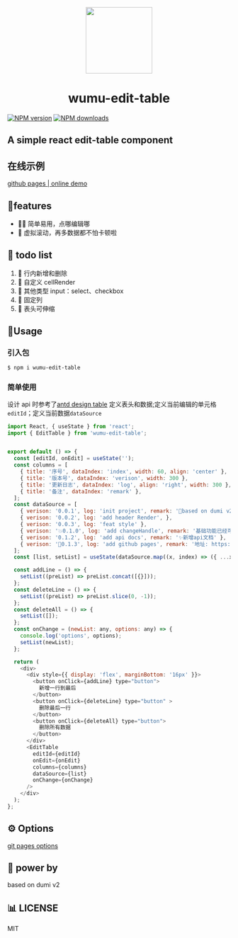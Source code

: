 <p align="center">
  <a href="https://wumusenlin.github.io/wumu-edit-table">
    <img width="150" src="https://s1.ax1x.com/2023/03/07/ppZOvxP.png">
  </a>
</p>
<h1 align="center">wumu-edit-table</h1>

[![NPM version](https://img.shields.io/npm/v/wumu-edit-table.svg?style=flat)](https://npmjs.org/package/wumu-edit-table)
[![NPM downloads](http://img.shields.io/npm/dm/wumu-edit-table.svg?style=flat)](https://npmjs.org/package/wumu-edit-table)

## A simple react edit-table component

## 在线示例

[github pages | online demo](https://wumusenlin.github.io/wumu-edit-table/components/edit-table)

## 🎊features

- 🏳‍🌈 简单易用，点哪编辑哪
- 🚀 虚拟滚动，再多数据都不怕卡顿啦

## 📌 todo list

1. 📑 行内新增和删除
2. 📑 自定义 cellRender
3. 📑 其他类型 input：select、checkbox
4. 📑 固定列
5. 📑 表头可伸缩

## 🔨Usage

### 引入包

```bash
$ npm i wumu-edit-table
```

### 简单使用

设计 api 时参考了[antd design table](https://4x-ant-design.antgroup.com/components/table-cn/#API)
定义表头和数据;定义当前编辑的单元格`editId`；定义当前数据`dataSource`

```javaScript
import React, { useState } from 'react';
import { EditTable } from 'wumu-edit-table';


export default () => {
  const [editId, onEdit] = useState('');
  const columns = [
    { title: '序号', dataIndex: 'index', width: 60, align: 'center' },
    { title: '版本号', dataIndex: 'verison', width: 300 },
    { title: '更新日志', dataIndex: 'log', align: 'right', width: 300 },
    { title: '备注', dataIndex: 'remark' },
  ];
  const dataSource = [
    { verison: '0.0.1', log: 'init project', remark: '👊based on dumi v2' },
    { verison: '0.0.2', log: 'add header Render', },
    { verison: '0.0.3', log: 'feat style' },
    { verison: '💥0.1.0', log: 'add changeHandle', remark: '基础功能已经可用' },
    { verison: '0.1.2', log: 'add api docs', remark: '✨新增api文档' },
    { verison: '🎊0.1.3', log: 'add github pages', remark: '地址: https://wumusenlin.github.io/wumu-edit-table/components/edit-table' },
  ];
  const [list, setList] = useState(dataSource.map((x, index) => ({ ...x, index })));

  const addLine = () => {
    setList((preList) => preList.concat([{}]));
  };
  const deleteLine = () => {
    setList((preList) => preList.slice(0, -1));
  };
  const deleteAll = () => {
    setList([]);
  };
  const onChange = (newList: any, options: any) => {
    console.log('options', options);
    setList(newList);
  };

  return (
    <div>
      <div style={{ display: 'flex', marginBottom: '16px' }}>
        <button onClick={addLine} type="button">
          新增一行到最后
        </button>
        <button onClick={deleteLine} type="button" >
          删除最后一行
        </button>
        <button onClick={deleteAll} type="button">
          删除所有数据
        </button>
      </div>
      <EditTable
        editId={editId}
        onEdit={onEdit}
        columns={columns}
        dataSource={list}
        onChange={onChange}
      />
    </div>
  );
};
```

## ⚙ Options

[git pages options](https://wumusenlin.github.io/wumu-edit-table/api)

## 👊 power by

based on dumi v2

## 📊 LICENSE

MIT

